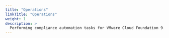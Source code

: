 ```yaml
---
title: "Operations"
linkTitle: "Operations"
weight: 1
description: >
  Performing compliance automation tasks for VMware Cloud Foundation 9.x Operations Appliance STIGs.
---
```

